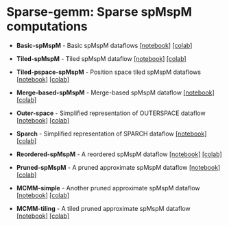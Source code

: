 # Sparse-gemm: Sparse spMspM computations

- **Basic-spMspM** - Basic spMspM dataflows
[\[notebook\]](./basic-spMspM.ipynb)
[\[colab\]](https://colab.research.google.com/github/Fibertree-Project/fibertree-notebooks/blob/master/notebooks/sparse-gemm/basic-spMspM.ipynb)

- **Tiled-spMspM** - Tiled spMspM dataflow
[\[notebook\]](./tiled-spMspM.ipynb)
[\[colab\]](https://colab.research.google.com/github/Fibertree-Project/fibertree-notebooks/blob/master/notebooks/sparse-gemm/tiled-spMspM.ipynb)

- **Tiled-pspace-spMspM** - Position space tiled spMspM dataflows
[\[notebook\]](./tiled-pspace-spMspM.ipynb)
[\[colab\]](https://colab.research.google.com/github/Fibertree-Project/fibertree-notebooks/blob/master/notebooks/sparse-gemm/tiled-pspace-spMspM.ipynb)

- **Merge-based-spMspM** - Merge-based spMspM dataflow
[\[notebook\]](./merge-based-spMspM.ipynb)
[\[colab\]](https://colab.research.google.com/github/Fibertree-Project/fibertree-notebooks/blob/master/notebooks/sparse-gemm/merge-based-spMspM.ipynb)

- **Outer-space** - Simplified representation of OUTERSPACE dataflow
[\[notebook\]](./outer-space.ipynb)
[\[colab\]](https://colab.research.google.com/github/Fibertree-Project/fibertree-notebooks/blob/master/notebooks/sparse-gemm/outer-space.ipynb)

- **Sparch** - Simplified representation of SPARCH dataflow
[\[notebook\]](./sparch.ipynb)
[\[colab\]](https://colab.research.google.com/github/Fibertree-Project/fibertree-notebooks/blob/master/notebooks/sparse-gemm/sparch.ipynb)

- **Reordered-spMspM** - A reordered spMspM dataflow
[\[notebook\]](./reordered-spMspM.ipynb)
[\[colab\]](https://colab.research.google.com/github/Fibertree-Project/fibertree-notebooks/blob/master/notebooks/sparse-gemm/reordered-spMspM.ipynb)

- **Pruned-spMspM** - A pruned approximate spMspM dataflow
[\[notebook\]](./pruned-spMspM.ipynb)
[\[colab\]](https://colab.research.google.com/github/Fibertree-Project/fibertree-notebooks/blob/master/notebooks/sparse-gemm/pruned-spMspM.ipynb)

- **MCMM-simple** - Another pruned approximate spMspM dataflow
[\[notebook\]](./MCMM-simple.ipynb)
[\[colab\]](https://colab.research.google.com/github/Fibertree-Project/fibertree-notebooks/blob/master/notebooks/sparse-gemm/MCMM-simple.ipynb)

- **MCMM-tiling** - A tiled pruned approximate spMspM dataflow
[\[notebook\]](./MCMM-tiling.ipynb)
[\[colab\]](https://colab.research.google.com/github/Fibertree-Project/fibertree-notebooks/blob/master/notebooks/sparse-gemm/MCMM-tiling.ipynb)
